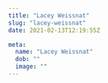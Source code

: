 ```yaml
---
title: "Lacey Weissnat"
slug: "lacey-weissnat"
date: 2021-02-13T12:19:55Z

meta:
  name: "Lacey Weissnat"
  dob: ""
  image: ""
---
```


